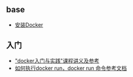 ## base
- [安装Docker](https://help.aliyun.com/knowledge_detail/42851.html)

## 入门
- ["docker入门与实践"课程讲义及参考](https://github.com/liubin/docker101)
- [如何执行docker run，docker run 命令参考文档](https://deepzz.com/post/docker-run-reference.html)
